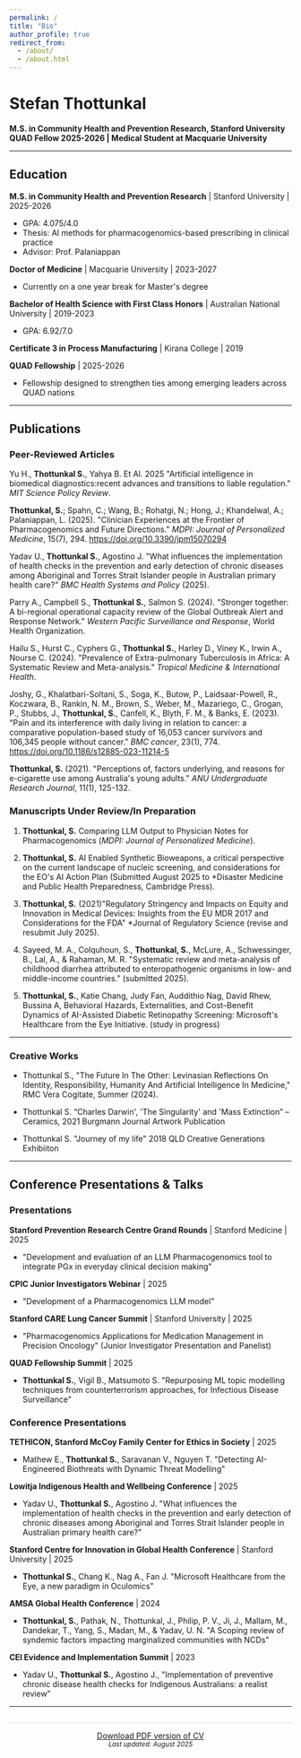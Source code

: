 ```yaml
---
permalink: /
title: "Bio"
author_profile: true
redirect_from: 
  - /about/
  - /about.html
---
```


# Stefan Thottunkal
**M.S. in Community Health and Prevention Research, Stanford University**  
**QUAD Fellow 2025-2026 | Medical Student at Macquarie University**

---

## Education

**M.S. in Community Health and Prevention Research** | Stanford University | 2025-2026
* GPA: 4.075/4.0
* Thesis: AI methods for pharmacogenomics-based prescribing in clinical practice
* Advisor: Prof. Palaniappan

**Doctor of Medicine** | Macquarie University | 2023-2027
* Currently on a one year break for Master's degree

**Bachelor of Health Science with First Class Honors** | Australian National University | 2019-2023
* GPA: 6.92/7.0

**Certificate 3 in Process Manufacturing** | Kirana College | 2019

**QUAD Fellowship** | 2025-2026
* Fellowship designed to strengthen ties among emerging leaders across QUAD nations

---

## Publications

### Peer-Reviewed Articles

Yu H., **Thottunkal S.**, Yahya B. Et Al. 2025 "Artificial intelligence in biomedical diagnostics:recent advances and transitions to liable regulation." *MIT Science Policy Review*.

**Thottunkal, S.**; Spahn, C.; Wang, B.; Rohatgi, N.; Hong, J.; Khandelwal, A.; Palaniappan, L. (2025). "Clinician Experiences at the Frontier of Pharmacogenomics and Future Directions." *MDPI: Journal of Personalized Medicine*, 15(7), 294. https://doi.org/10.3390/jpm15070294

Yadav U., **Thottunkal S.**, Agostino J. "What influences the implementation of health checks in the prevention and early detection of chronic diseases among Aboriginal and Torres Strait Islander people in Australian primary health care?" *BMC Health Systems and Policy* (2025).
 
Parry A., Campbell S., **Thottunkal S.**, Salmon S. (2024). "Stronger together: A bi-regional operational capacity review of the Global Outbreak Alert and Response Network." *Western Pacific Surveillance and Response*, World Health Organization.

Hailu S., Hurst C., Cyphers G., **Thottunkal S.**, Harley D., Viney K., Irwin A., Nourse C. (2024). "Prevalence of Extra-pulmonary Tuberculosis in Africa: A Systematic Review and Meta-analysis." *Tropical Medicine & International Health*.

Joshy, G., Khalatbari-Soltani, S., Soga, K., Butow, P., Laidsaar-Powell, R., Koczwara, B., Rankin, N. M., Brown, S., Weber, M., Mazariego, C., Grogan, P., Stubbs, J., **Thottunkal, S.**, Canfell, K., Blyth, F. M., & Banks, E. (2023). "Pain and its interference with daily living in relation to cancer: a comparative population-based study of 16,053 cancer survivors and 106,345 people without cancer." *BMC cancer*, 23(1), 774. https://doi.org/10.1186/s12885-023-11214-5

**Thottunkal, S.** (2021). "Perceptions of, factors underlying, and reasons for e-cigarette use among Australia's young adults." *ANU Undergraduate Research Journal*, 11(1), 125-132.

### Manuscripts Under Review/In Preparation


1. **Thottunkal, S.** Comparing LLM Output to Physician Notes for Pharmacogenomics (*MDPI: Journal of Personalized Medicine*).

2. **Thottunkal, S.** AI Enabled Synthetic Bioweapons, a critical perspective on the current landscape of nucleic screening, and considerations for the EO's AI Action Plan (Submitted August 2025 to *Disaster Medicine and Public Health Preparedness, Cambridge Press).


4. **Thottunkal, S.** (2021)"Regulatory Stringency and Impacts on Equity and Innovation in Medical Devices: Insights from the EU MDR 2017 and Considerations for the FDA" *Journal of Regulatory Science (revise and resubmit July 2025).

5. Sayeed, M. A., Colquhoun, S., **Thottunkal, S.**, McLure, A., Schwessinger, B., Lal, A., & Rahaman, M. R. "Systematic review and meta-analysis of childhood diarrhea attributed to enteropathogenic organisms in low- and middle-income countries." (submitted 2025).

3. **Thottunkal, S.**, Katie Chang, Judy Fan, Auddithio Nag, David Rhew, Bussina A, Behavioral Hazards, Externalities, and Cost–Benefit Dynamics of AI-Assisted Diabetic Retinopathy Screening: Microsoft's Healthcare from the Eye Initiative. (study in progress)
---

###  Creative Works


* Thottunkal S., "The Future In The Other: Levinasian Reflections On Identity, Responsibility, Humanity And Artificial Intelligence In Medicine," RMC Vera Cogitate, Summer (2024).
  
* Thottunkal S. “Charles Darwin', 'The Singularity' and 'Mass Extinction” – Ceramics, 2021 Burgmann Journal Artwork Publication

* Thottunkal S. "Journey of my life" 2018 QLD Creative Generations Exhibiiton


---

## Conference Presentations & Talks

###  Presentations

**Stanford Prevention Research Centre Grand Rounds** | Stanford Medicine | 2025
* "Development and evaluation of an LLM Pharmacogenomics tool to integrate PGx in everyday clinical decision making"

**CPIC Junior Investigators Webinar** | 2025
* "Development of a Pharmacogenomics LLM model"

**Stanford CARE Lung Cancer Summit** | Stanford University | 2025
* "Pharmacogenomics Applications for Medication Management in Precision Oncology" (Junior Investigator Presentation and Panelist)

**QUAD Fellowship Summit** | 2025
* **Thottunkal S.**, Vigil B., Matsumoto S. "Repurposing ML topic modelling techniques from counterterrorism approaches, for Infectious Disease Surveillance"

### Conference Presentations

**TETHICON, Stanford McCoy Family Center for Ethics in Society** | 2025
* Mathew E., **Thottunkal S.**, Saravanan V., Nguyen T. "Detecting AI-Engineered Biothreats with Dynamic Threat Modelling"

**Lowitja Indigenous Health and Wellbeing Conference** | 2025
* Yadav U., **Thottunkal S.**, Agostino J. "What influences the implementation of health checks in the prevention and early detection of chronic diseases among Aboriginal and Torres Strait Islander people in Australian primary health care?"

**Stanford Centre for Innovation in Global Health Conference** | Stanford University | 2025
* **Thottunkal S.**, Chang K., Nag A., Fan J. "Microsoft Healthcare from the Eye, a new paradigm in Oculomics"

**AMSA Global Health Conference** | 2024
* **Thottunkal, S.**, Pathak, N., Thottunkal, J., Philip, P. V., Ji, J., Mallam, M., Dandekar, T., Yang, S., Madan, M., & Yadav, U. N. "A Scoping review of syndemic factors impacting marginalized communities with NCDs"

**CEI Evidence and Implementation Summit** | 2023
* Yadav U., **Thottunkal S.**, Agostino J., "Implementation of preventive chronic disease health checks for Indigenous Australians: a realist review"


---

<div style="text-align: center; margin-top: 2em; padding-top: 1em; border-top: 1px solid #ddd;">
<a href="{{ site.baseurl }}/files/stefan_thottunkal_cv.pdf" class="btn btn--primary" target="_blank">
  <i class="fas fa-download"></i> Download PDF version of CV
</a>
<br>
<small><em>Last updated: August 2025</em></small>
</div>
